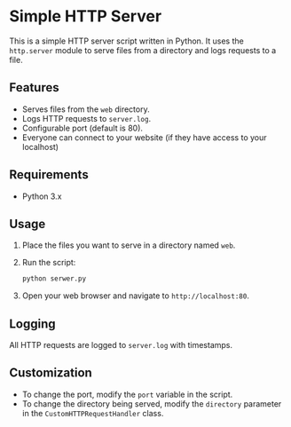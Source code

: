 # Simple HTTP Server

This is a simple HTTP server script written in Python. It uses the `http.server` module to serve files from a directory and logs requests to a file.

## Features

- Serves files from the `web` directory.
- Logs HTTP requests to `server.log`.
- Configurable port (default is 80).
- Everyone can connect to your website (if they have access to your localhost)

## Requirements

- Python 3.x

## Usage

1. Place the files you want to serve in a directory named `web`.
2. Run the script:

    ```sh
    python serwer.py
    ```

3. Open your web browser and navigate to `http://localhost:80`.

## Logging

All HTTP requests are logged to `server.log` with timestamps.

## Customization

- To change the port, modify the `port` variable in the script.
- To change the directory being served, modify the `directory` parameter in the `CustomHTTPRequestHandler` class.